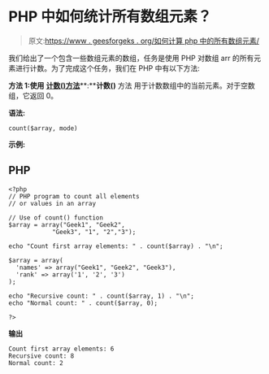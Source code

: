 # PHP 中如何统计所有数组元素？

> 原文:[https://www . geesforgeks . org/如何计算 php 中的所有数组元素/](https://www.geeksforgeeks.org/how-to-count-all-array-elements-in-php/)

我们给出了一个包含一些数组元素的数组，任务是使用 PHP 对数组 arr 的所有元素进行计数。为了完成这个任务，我们在 PHP 中有以下方法:

**方法 1:使用** [**计数()方法**](https://www.geeksforgeeks.org/php-count-function/)**:****计数()** 方法 用于计数数组中的当前元素。对于空数组，它返回 0。

**语法:**

```
count($array, mode)

```

**示例:**

## PHP

```
<?php
// PHP program to count all elements
// or values in an array

// Use of count() function
$array = array("Geek1", "Geek2",
            "Geek3", "1", "2","3");  

echo "Count first array elements: " . count($array) . "\n"; 

$array = array(
  'names' => array("Geek1", "Geek2", "Geek3"), 
  'rank' => array('1', '2', '3')
); 

echo "Recursive count: " . count($array, 1) . "\n"; 
echo "Normal count: " . count($array, 0); 

?>
```

**输出**

```
Count first array elements: 6
Recursive count: 8
Normal count: 2 
```